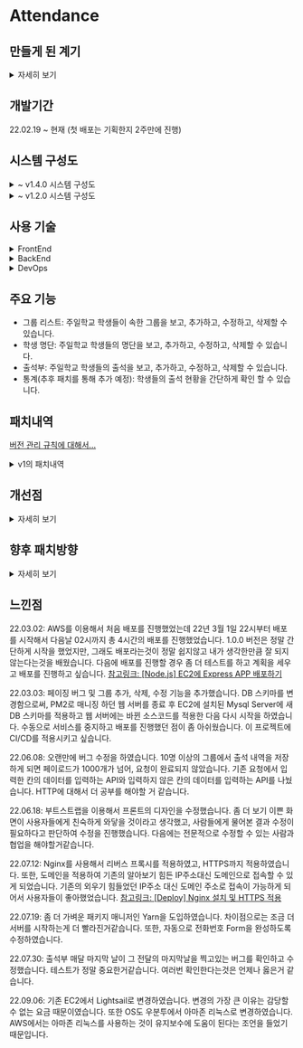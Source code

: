 # Attendance

## 만들게 된 계기
<details>
<summary>자세히 보기</summary>

중고등부 주일학교는 시무식을 앞두고 각자 생각하는 개인, 그리고 공동체의 목표와 비전에 대해서 생각을 해보게 되었습니다. 솔직히 말씀드리자면 사실 처음에는 잘 와닿지 않고 무엇을 생각해야 하나 많은 고민이 있었는데요...

제 나름의 생각을 해본 결과, 우선 난 어떤 사람인지에 대해서 생각하고, 현재 중고등부의 문제점, 그리고 내가 중고등부에 기여를 할 수 있는 점이 무엇인지 생각을 해보았습니다.

그 결과 내가 가지고 있는 웹 프로그래밍 지식이라면 중고등부의 시스템을 어느 정도 전산화할 수 있지 않을까? 생각을 하게 되었습니다. 현 중고등부의 시스템 중 어떤 부분을 전산화 할 수 있을까? 를 생각하다가 출석부 프로그램을 만들게 되면 편리할 거 같아서 제작하였습니다.

기존의 중고등부의 문제점은 다음과 같습니다.

1. 코로나로 인해 아이들이 나오지 않게 되면서 20년도부터 출석 체크를 하지 않아, 기존 출석부의 데이터와 현 상황이 맞지 않게 되었습니다.
2. 매년 엑셀로 된 출석부를 다시 만들어야 해서, 아이들의 정보를 다시 입력하고, 새로운 아이들의 정보를 입력하는 데 많은 어려움이 있었습니다.
3. 매년 출석 상을 보상해야 하는데, 기존의 출석부로는 아이들의 출석 통계를 내는 게 어려웠습니다.
4. 엑셀로 된 출석부를 가지고 있지않으면, 출석체크가 불가능합니다.

출석부 프로그램을 제작함으로써, 개선되는 점은 다음과 같습니다.

1. 매년 출석부를 다시 만들지 않아도, 한번만 아이들의 정보를 등록하면 졸업하기 전까지 정보를 계속 유지할 수 있습니다.
2. 출석부 프로그램을 누구나 언제든 출석사항을 기록하고 확인 할 수 있습니다.
3. 회의록을 통해 확인해야하는 출석현황과 다르게 직관적으로 확인이 가능합니다.
4. 출석 상에 대한 통계를 낼때, 간편하게 산출할 수 있습니다.

저의 작은 노력으로 중고등부 공동체가 좋은 방향으로 변화했으면 좋겠습니다. 감사합니다.

</details>

## 개발기간
22.02.19 ~ 현재 (첫 배포는 기획한지 2주만에 진행)

## 시스템 구성도

<details>
<summary> ~ v1.4.0 시스템 구성도</summary>

![시스템 구성도](https://github.com/dc-choi/Attendance/blob/master/img/v1.2.1%20%EC%95%84%ED%82%A4%ED%85%8D%EC%B3%90.png)

</details>

<details>
<summary> ~ v1.2.0 시스템 구성도</summary>

![시스템 구성도](https://github.com/dc-choi/Attendance/blob/master/img/%ED%94%84%EB%A1%9C%EC%A0%9D%ED%8A%B8%20%EA%B0%9C%EB%B0%9C%ED%99%98%EA%B2%BD.png)

</details>

## 사용 기술

<details>
<summary>FrontEnd</summary>

- HTML5
- CSS3
- JavaScript
- jQuery 3.6.0

</details>

<details>
<summary>BackEnd</summary>

- Node.js 16.17.0
- Express 4.16.1
- Sequelize 6.16.2
- MYSQL 8.0.30

</details>

<details>
<summary>DevOps</summary>

- ~~Ubuntu 20.04.4 LTS~~
- ~~AWS EC2~~
- Amazon Linux 2 2.0.20220805.0
- AWS Lightsail
- Nginx
- GitHub

</details>

## 주요 기능

- 그룹 리스트: 주일학교 학생들이 속한 그룹을 보고, 추가하고, 수정하고, 삭제할 수 있습니다.
- 학생 명단: 주일학교 학생들의 명단을 보고, 추가하고, 수정하고, 삭제할 수 있습니다.
- 출석부: 주일학교 학생들의 출석을 보고, 추가하고, 수정하고, 삭제할 수 있습니다.
- 통계(추후 패치를 통해 추가 예정): 학생들의 출석 현황을 간단하게 확인 할 수 있습니다.

<!-- ## 출석부 프로그램 초기 화면 구성
[오븐을 이용한 프로토타입](https://ovenapp.io/view/uUt1nneSOrTuih71pV814CGUcr6lRVKP/I6IRP) -->

## 패치내역

[버전 관리 규칙에 대해서...](https://dc-choi.tistory.com/62)


<details>
<summary> v1의 패치내역 </summary>

- v1.4.0 (22.09.06) : 기존 EC2의 Ubuntu 20.04.4 LTS에서 AWS Lightsail의 Amazon Linux 2 2.0.20220805.0로 변경
	1. 서버 유지비용이 너무 많이 들어서 비슷한 서비스를 찾던 중, Lightsail을 확인하고 Lightsail로 변경하였습니다.
	2. 더불어 AWS의 유지보수도 원활하게 받기 위해 OS 변경 작업도 진행하였습니다.

- v1.3.1 (22.07.30) : 출석부의 버그를 고쳤습니다.
	1. 매달 마지막 날이 정상적으로 찍히지않는 버그를 확인하고 수정했습니다.

- v1.3.0 (22.07.19) : Nginx를 이용하여 도메인, HTTPS를 적용하였습니다.
	1. 전화 번호를 저장할 때 양식에 맞춰서 자동으로 Form을 맞추도록 합니다.
	2. NPM으로 패키지를 관리하는 것이 아닌, Yarn으로 관리를 하도록 변경하였습니다.

- v1.2.1 (22.07.12) : Nginx를 이용하여 도메인, HTTPS를 적용하였습니다.
	1. 도메인 적용
	2. HTTPS 적용
	3. 리버스 프록시 적용

- v1.2.0 (22.06.18) : 디자인을 수정하였습니다.
	1. 프로젝트 디자인 수정.

- v1.1.1 (22.06.08) : 버그를 수정하였습니다.
	1. 학생수가 10명 이상일때, 출석 입력이 되지 않는 버그 수정

- v1.1.0 (22.03.03) : 기능 및 버그를 추가, 수정하였습니다.
	1. 학생 조회에서 검색시 페이징이 정상적으로 적용되지않던 버그 수정
	2. 그룹 CRUD 기능 추가
	3. DB 설계 변경으로 인한 사이드 이펙트 수정

</details>

## 개선점
<details>
<summary>자세히 보기</summary>

1. ~~현재는 그룹을 추가, 수정, 삭제하려면 개발자가 직접 수정해야합니다. 그룹을 추가, 수정, 삭제하는 기능을 추가 할 예정입니다.~~ (개발완료)
2. ~~UI를 수정할 예정입니다. 현재 UI는 가독성이 좋지않아 사용에 불편이 있을것으로 예상합니다. 그에 따른 대대적인 UI 수정을 진행할 예정입니다.~~ (수정완료, 추후에도 지속적으로 패치 예정)
3. ~~nginx로 리버스 프록시 서버를 구축하고 HTTPS를 적용해야 할 거같습니다.~~ (적용완료)
4. ~~도메인을 적용해야 할 거같습니다. 사용자들이 IP주소가 친숙하지 않아서 해킹되는거 아니냐는 소리가 있었습니다.~~ (적용완료)
5. ~~NPM으로 패키지를 관리하는 것이 아닌, Yarn으로 관리를 해야할 거같습니다.~~ (적용완료)
6. ~~전화 번호를 저장할 때 양식에 맞춰서 자동으로 Form을 맞추도록 합니다.~~ (적용완료)
7. ~~EC2에서 Lightsail로 변경하기 (적용 완료)~~
8. ~~Ubuntu에서 Amazon Linux로 변경해야합니다. (적용 완료)~~

</details>

## 향후 패치방향

<details>
<summary>자세히 보기</summary>

1. 아직 통계 페이지가 완성되지않았습니다. 다음 패치에 완성시킬 예정입니다.
2. 아이들에 대한 상세정보를 적을 수 없습니다. 이에 따른 상세 정보 추가, 수정, 삭제하는 기능을 추가 할 예정입니다.
3. 초등부와 데이터 연계를 생각하고 있습니다. 초등부와 데이터를 연계하게 된다면, 아이들의 정보를 직접 인수인계 받지않아도 자동으로 중고등부로 인계되도록 설계 할 것입니다. 초등부와 연계에 필요한 기능은 로그인, 로그아웃을 추가할 예정입니다.
4. 아이들이 한살 먹으면 자동으로 아이들의 나이를 한살 증가시켜주는 기능을 추가 할 예정입니다. 초등부의 경우, 자동으로 학년도 올라가도록 설정 할 것이고, 중고등부로 올라올때 초등부의 그룹에서 자동으로 해제되도록 할 것입니다.
5. FrontEnd를 그냥 HTML, CSS, JS로만 관리하는 것이 아닌, Vue.js를 적용해야 할 거 같습니다.
6. 모듈시스템을 CJS에서 ESM으로 변환이 필요합니다.
7. 레이어를 나누어 클린 아키텍쳐를 만들어야 할 거 같습니다.
8. TypeScript를 적용해야 할 거같습니다.
9. eslint를 도입하여 일정한 코딩 컨벤션을 적용해야 할 거같습니다.
10. TestCode를 작성해야 할 거 같습니다.

</details>

## 느낀점

22.03.02: AWS를 이용해서 처음 배포를 진행했었는데 22년 3월 1일 22시부터 배포를 시작해서 다음날 02시까지 총 4시간의 배포를 진행했었습니다. 1.0.0 버전은 정말 간단하게 시작을 했었지만, 그래도 배포라는것이 정말 쉽지않고 내가 생각한만큼 잘 되지않는다는것을 배웠습니다. 다음에 배포를 진행할 경우 좀 더 테스트를 하고 계획을 세우고 배포를 진행하고 싶습니다. [참고링크: [Node.js] EC2에 Express APP 배포하기](https://dc-choi.tistory.com/50)

22.03.03: 페이징 버그 및 그룹 추가, 삭제, 수정 기능을 추가했습니다. DB 스키마를 변경함으로써, PM2로 매니징 하던 웹 서버를 종료 후 EC2에 설치된 Mysql Server에 새 DB 스키마를 적용하고 웹 서버에는 바뀐 소스코드를 적용한 다음 다시 시작을 하였습니다. 수동으로 서비스를 중지하고 배포를 진행했던 점이 좀 아쉬웠습니다. 이 프로젝트에 CI/CD를 적용시키고 싶습니다.

22.06.08: 오랜만에 버그 수정을 하였습니다. 10명 이상의 그룹에서 출석 내역을 저장하게 되면 페이로드가 1000개가 넘어, 요청이 완료되지 않았습니다. 기존 요청에서 입력한 칸의 데이터를 입력하는 API와 입력하지 않은 칸의 데이터를 입력하는 API를 나눴습니다. HTTP에 대해서 더 공부를 해야할 거 같습니다.

22.06.18: 부트스트랩을 이용해서 프론트의 디자인을 수정했습니다. 좀 더 보기 이쁜 화면이 사용자들에게 친숙하게 와닿을 것이라고 생각했고, 사람들에게 물어본 결과 수정이 필요하다고 판단하여 수정을 진행했습니다. 다음에는 전문적으로 수정할 수 있는 사람과 협업을 해야할거같습니다.

22.07.12: Nginx를 사용해서 리버스 프록시를 적용하였고, HTTPS까지 적용하였습니다. 또한, 도메인을 적용하여 기존의 알아보기 힘든 IP주소대신 도메인으로 접속할 수 있게 되었습니다. 기존의 외우기 힘들었던 IP주소 대신 도메인 주소로 접속이 가능하게 되어서 사용자들이 좋아했었습니다. [참고링크: [Deploy] Nginx 설치 및 HTTPS 적용](https://dc-choi.tistory.com/68)

22.07.19: 좀 더 가벼운 패키지 매니저인 Yarn을 도입하였습니다. 차이점으로는 조금 더 서버를 시작하는게 더 빨라진거같습니다. 또한, 자동으로 전화번호 Form을 완성하도록 수정하였습니다.

22.07.30: 출석부 매달 마지막 날이 그 전달의 마지막날을 찍고있는 버그를 확인하고 수정했습니다. 테스트가 정말 중요한거같습니다. 여러번 확인한다는것은 언제나 옳은거 같습니다.

22.09.06: 기존 EC2에서 Lightsail로 변경하였습니다. 변경의 가장 큰 이유는 감당할 수 없는 요금 때문이였습니다. 또한 OS도 우분투에서 아마존 리눅스로 변경하였습니다. AWS에서는 아마존 리눅스를 사용하는 것이 유지보수에 도움이 된다는 조언을 들었기 때문입니다.
